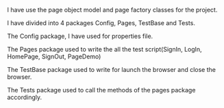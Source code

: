 I have use the page object model and page factory classes for the project.

I have divided into 4 packages Config, Pages, TestBase and Tests.

The Config package, I have used for properties file.

The Pages package used to write the all the test script(SignIn, LogIn, HomePage,  SignOut, PageDemo)

The TestBase package used to write for launch the browser and close the browser.

The Tests package used to call the methods of the pages package accordingly.
